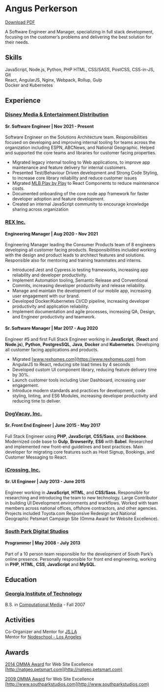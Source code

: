 # Angus Perkerson

[Download PDF](/files/angus-perkerson-resume.pdf)

A Software Engineer and Manager, specializing in full stack development,
focusing on the customer’s problems and delivering the best solution for their
needs.

## Skills

JavaScript, Node.js, Python, PHP
HTML, CSS/SASS, PostCSS, CSS-in-JS, Git‌‌  
React, AngularJS, Nginx, Webpack, Rollup, Gulp  
Docker and Kubernetes

## Experience

### [Disney Media & Entertainment Distribution](https://dmedmedia.disney.com/)

#### Sr. Software Engineer | Nov 2021 - Present

Software Engineer on the Solutions Architecture team. Responsibilities focused
on developing and improving internal tooling for teams across the organization
including ESPN, ABCNews, and National Geographic. Helped and supported the core
teams and libraries for customer facing properties.

- Migrated legacy internal tooling to Web applications, to improve app
  maintenance and feature delivery for internal customers.
- Presented Test/Behaviour Driven development and Strong Code Styling, to
  increase core library reliability and reduce customer issues
- Migrated [MLB Play by Play](https://www.espn.com/mlb/playbyplay/_/gameId/401355621)
  to React Components to reduce maintenance costs.
- Documented onboarding of the core node app framework for faster developer
  adoption and feature development.
- Created an internal JavaScript community to encourage knowledge sharing across
  organization

### [REX Inc.](https://www.rexhomes.com)

#### Engineering Manager | Aug 2020 - Nov 2021

Engineering Manager leading the Consumer Products team of 8 engineers developing
all customer facing products. Responsibilities included working with the design
and product leads to architect features and solutions. Responsible also for
mentoring and training teammates and interns.

- Introduced Jest and Cypress.io testing frameworks, increasing app reliability
  and developer productivity.
- Implement Automation tooling, Semantic Release and Conventional Commits,
  increasing developer productivity and release reliability.
- Manage and maintain the development of our mobile app, increasing user
  engagement with our brand.
- Developed Docker/Kubernetes CI/CD pipeline, increasing developer productivity
  and application reliability.
- Implement documentation and agile processes, increasing QA, Design, and
  Engineer productivity and teamwork.

#### Sr. Software Manager | Mar 2017 - Aug 2020

Engineer #5 and first Full Stack Engineer working in **JavaScript**, (**React**
and **Node.js**), **Python**, **PostgresSQL**, **Java**, **Docker** and
**Kubernetes**. Developing all customer facing applications and products.

- Migrated [www.rexhomes.com](https://www.rexhomes.com) from AngularJS to React,
  reducing site load times by 4 seconds
- Developed custom UI component library, reducing feature delivery time by 30%.
- Launch customer tools including User Dashboard, increasing user engagement.
- Introduce modern standards and practices for development, code styling,
  linting, and ES6 Modules, increasing developer productivity and reducing time
  to deliver.

### [DogVacay, Inc.](https://dogvacay.com/)

#### Sr. Front End Engineer | June 2015 - May 2017

Full Stack Engineer using **PHP**, **JavaScript**, **CSS/Sass**, and **Backbone**.
Modernized code base to **Gulp**, **Browserify**, **ES6** with **Babel**.
Researched and implemented new front-end guidelines and best practices. Main
developer for migrating core features such as Host Signup, Bookings, and
Customer Messaging to React.

### [iCrossing, Inc.](https://www.icrossing.com/)

#### Sr. UI Engineer | July 2013 - June 2015

Engineer working in **JavaScript**, **HTML**, and **CSS/Sass**. Responsible for
researching and introducing the team to new technology. Large Contributor in
building UI Development environments and workflows. Worked with team members
across national offices, offshore contractors, and other agencies. Projects
included Toyota.com Responsive Redesign and National Geographic Petsmart
Campaign Site (Omma Award for Website Excellence).

### [South Park Digital Studios](http://www.southparkstudios.com/)

#### Programmer | May 2008 - July 2013

Part of a 10 person team responsible for the development of South Park’s online
presence. Personally responsible for front end engineering, working in **PHP**,
**HTML**, **CSS**, **JavaScript** and **MySQL**.

## Education

### [Georgia Institute of Technology](https://www.gatech.edu/)

B.S. in [Computational Media](https://catalog.gatech.edu/programs/computational-media-bs/) - Fall 2007‌‌

## Activities

Co-Organizer and Mentor for [JS.LA‌‌](https://js.la)  
Mentor for [Nodeschool - Los Angeles](https://nodeschool.io/los-angeles/)

## Awards

[2014 OMMA Award](http://www.mediapost.com/ommaawards/winners/?event=2014) for Web Site Excellence  
‌‌[http://natgeo.petsmart.com](http://natgeo.petsmart.com)

[2009 OMMA Award](http://www.mediapost.com/ommaawards/winners/?event=2009) for Web Site Excellence  
[http://www.southparkstudios.com](http://www.southparkstudios.com)
